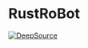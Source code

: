 # RustRoBot

[![DeepSource](https://app.deepsource.com/gh/annihilatorrrr/RustRoBot.svg/?label=active+issues&show_trend=true&token=PeQv0Ze3isjE2oWyg-DNVYK5)](https://app.deepsource.com/gh/annihilatorrrr/RustRoBot/)
